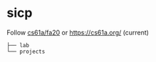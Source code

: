 # sicp

Follow [cs61a/fa20](https://inst.eecs.berkeley.edu/~cs61a/fa20/) or https://cs61a.org/ (current)

```
├── lab
└── projects
```
